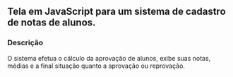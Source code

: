 ## Tela em JavaScript para um sistema de cadastro de notas de alunos.
### Descrição
O sistema efetua o cálculo da aprovação de alunos, exibe suas notas, médias e a final situação quanto a aprovação ou reprovação.

